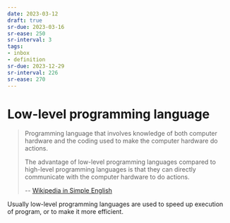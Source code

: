 ```yaml
---
date: 2023-03-12
draft: true
sr-due: 2023-03-16
sr-ease: 250
sr-interval: 3
tags:
- inbox
- definition
sr-due: 2023-12-29
sr-interval: 226
sr-ease: 270
---
```


# Low-level programming language

> Programming language that involves knowledge of both computer hardware and the
> coding used to make the computer hardware do actions.
>
> The advantage of low-level programming languages compared to high-level
> programming languages is that they can directly communicate with the computer
> hardware to do actions.
>
> --
> [Wikipedia in Simple English](https://simple.wikipedia.org/wiki/Low-level_programming_language)

Usually low-level programming languages are used to speed up execution of
program, or to make it more efficient.